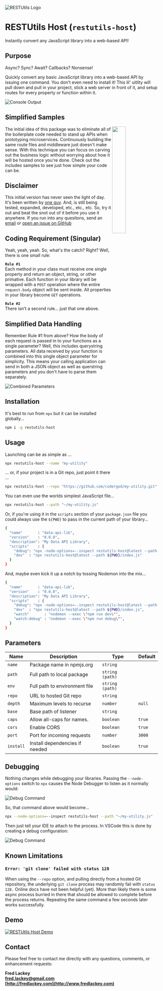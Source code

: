 ![RESTUtils Logo](./docs/images/logo-wide.png)

# RESTUtils Host (`restutils-host`)

Instantly convert any JavaScript library into a web-based API!

## Purpose  

Async?  Sync?  Await?  Callbacks?  Nonsense!

Quickly convert any basic JavaScript library into a web-based API by issuing one command.  You don't even need to install it!  This lil' uitlity will pull down and pull in your project, stick a web server in front of it, and setup routes for every property or function within it.

![Console Output](./docs/images/console-output-short.png)

## Simplified Samples

<img align="right" width="30%" height="30%" src="./docs/images/samples.png">
The initial idea of this package was to eliminate all of the boilerplate code needed to stand up APIs when prototyping microservices.  Continuously building the same route files and middleware just doesn't make sense.  With this technique you can focus on carving out the business logic without worrying about how it will be hosted once you're done.  Check out the includes samples to see just how simple your code can be.

## Disclaimer  

This initial version has never seen the light of day.  It's been written by [one guy](https://www.fredlackey.com).  And, is still being tested, expanded, developed, etc., etc., etc.  So, try it out and beat the snot out of it before you use it anywhere.  If you run into any quesitons, send an [email](mailto:fred.lackey@gmail.com) or [open an issue on GitHub](https://github.com/restutils/restutils-host/issues)

## Coding Requirement (Singular)

Yeah, yeah, yeah.  So, what's the catch?  Right?  Well, there is one small rule:

**`Rule #1`**  
Each method in your class must receive one single property and return an object, string, or other primative.  Each function in your library will be wrapped with a `POST` operation where the entire `request.body` object will be sent inside.  All properties in your library become `GET` operations.

**`Rule #2`**  
There isn't a second rule... just that one above.

## Simplified Data Handling

Remember Rule #1 from above?  How the body of each request is passed in to your functions as a single parameter?  Well, this includes querystring parameters.  All data received by your function is combined into this single object parameter for simplicity.  This means your calling application can send in both a JSON object as well as querstring parameters and you don't have to parse them separately.

![Combined Parameters](./docs/images/merged-params.png)

## Installation

It's best to run from `npx` but it can be installed globally...

```bash
npm i -g restutils-host
```

## Usage  

Launching can be as simple as ... 

```bash
npx restutils-host --name "my-utility"
```

... or, if your project is in a Git repo, just point it there ... 

```bash
npx restutils-host --repo "https://github.com/codergod/my-utility.git"
```

You can even use the worlds simplest JavaScript file...

```bash
npx restutils-host --path "~/my-utility.js"
```

Or, if you're using it in the `scripts` section of your `package.json` file you could always use the `${PWD}` to pass in the current path of your library...

```bash
{
  "name"       : "data-api-lib",
  "version"    : "0.0.0",
  "description": "My Data API Library",
  "scripts"    : {
    "debug": "npx -node-options=--inspect restutils-host@latest --path ${PWD}/index.js",
    "dev"  : "npx restutils-host@latest --path ${PWD}/index.js"
  }
}
```

And, maybe even kick it up a notch by tossing Nodemon into the mix...

```bash
{
  "name"       : "data-api-lib",
  "version"    : "0.0.0",
  "description": "My Data API Library",
  "scripts"    : {
    "debug": "npx -node-options=--inspect restutils-host@latest --path ${PWD}/index.js",
    "dev"  : "npx restutils-host@latest --path ${PWD}/index.js",
    "watch"       : "nodemon --exec \"npm run dev\"",
    "watch:debug" : "nodemon --exec \"npm run debug\"",
  }
}
```

## Parameters

| Name      | Description                    | Type            | Default |
|-----------|--------------------------------|-----------------|---------|
| `name`    | Package name in npmjs.org      | `string`        |         |
| `path`    | Full path to local package     | `string (path)` |         |
| `env`     | Full path to environment file  | `string (path)` |         |
| `repo`    | URL to hosted Git repo         | `string`        |         |
| `depth`   | Maximum levels to recurse      | `number`        | `null`  |
| `base`    | Base path of listener          | `string`        |         |
| `caps`    | Allow all-caps for names.      | `boolean`       | `true`  |
| `cors`    | Enable CORS                    | `boolean`       | `true`  |
| `port`    | Port for incoming requests     | `number`        | `3000`  |
| `install` | Install dependencies if needed | `boolean`       | `true`  |

## Debugging

Nothing changes while debugging your libraries.  Passing the `--node-options` switch to `npx` causes the Node Debugger to listen as it normally would:

![Debug Command](./docs/images/debugging-command.png)

  So, that command above would become...

```bash
npx --node-options=--inspect restutils-host --path "~/my-utility.js"
```

Then just tell your IDE to attach to the process.  In VSCode this is done by creating a debug configuration: 

![Debug Command](./docs/images/debugging-attach.png)

## Known Limitations

### `Error: 'git clone' failed with status 128`

When using the `--repo` option, and pulling directly from a hosted Git repository, the underlying `git clone` process may randomly fail with `status 128.`  Online docs have not been helpful (yet).  More than likely there is some async process burried in there that should be allowed to complete before the process returns.  Repeating the same command a few seconds later works successfully.

## Demo

[![RESTUtils Host Demo](./docs/images/thumb.png)](https://www.youtube.com/watch?v=gfu1ubVC3gg)

## Contact

Please feel free to contact me directly with any questions, comments, or enhancement requests:

**Fred Lackey**  
**[fred.lackey@gmail.com](mailto://fred.lackey@gmail.com)**  
**[http://fredlackey.com](http://www.fredlackey.com)**  
